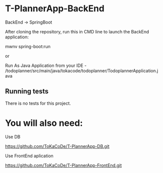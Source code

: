 # T-PlannerApp-BackEnd

BackEnd -> SpringBoot

After cloning the repository, run this in CMD line to launch the BackEnd application:

mwnv spring-boot:run

or

Run As Java Application from your IDE - /todoplanner/src/main/java/tokacode/todoplanner/TodoplannerApplication.java

## Running tests

There is no tests for this project.

# You will also need:

Use DB 

https://github.com/ToKaCoDe/T-PlannerApp-DB.git

Use FrontEnd aplication

https://github.com/ToKaCoDe/T-PlannerApp-FrontEnd.git




